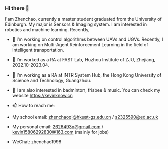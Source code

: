 ### Hi there 👋

I'am Zhenchao, currently a master student graduated from the University of Edinburgh. My major is Sensors & Imaging system. 
I am interested in robotics and machine learning. Recently,

- 🔭 I’m working on control algorithms between UAVs and UGVs. Recently, I am working on Multi-Agent Reinforcement Learning in the field of intelligent transportation.
- 🌱 I’m worked as a RA at FAST Lab, Huzhou Institute of ZJU, Zhejiang, 2022.10-2023.04.
- 🌱 I’m working as a RA at INTR System Hub, the Hong Kong University of Science and Technology, Guangzhou.
- 💬 I am also interested in badminton, frisbee & music. You can check my website https://kevinknow.cn 

- 📫 How to reach me:

- My school email: zhenchaoqi@hkust-gz.edu.cn / s2325590@ed.ac.uk 
- My personal email: 2626493q@gmail.com / kevin15806292830@163.com (mainly for jobs)
- WeChat: zhenchao1998
<!--
**kevinknow/kevinknow** is a ✨ _special_ ✨ repository because its `README.md` (this file) appears on your GitHub profile.

Here are some ideas to get you started:

- 🔭 I’m currently working on ...
- 🌱 I’m currently learning ...
- 👯 I’m looking to collaborate on ...
- 🤔 I’m looking for help with ...
- 💬 Ask me about ...
- 📫 How to reach me: ...
- 😄 Pronouns: ...
- ⚡ Fun fact: ...
-->
